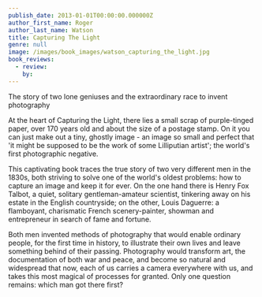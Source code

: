 ```yaml
---
publish_date: 2013-01-01T00:00:00.000000Z
author_first_name: Roger
author_last_name: Watson
title: Capturing The Light
genre: null
image: /images/book_images/watson_capturing_the_light.jpg
book_reviews:
  - review: 
    by: 
---
```

The story of two lone geniuses and the extraordinary race to invent photography

At the heart of Capturing the Light, there lies a small scrap of purple-tinged paper, over 170 years old and about the size of a postage stamp. On it you can just make out a tiny, ghostly image - an image so small and perfect that 'it might be supposed to be the work of some Lilliputian artist'; the world's first photographic negative.

This captivating book traces the true story of two very different men in the 1830s, both striving to solve one of the world's oldest problems: how to capture an image and keep it for ever. On the one hand there is Henry Fox Talbot, a quiet, solitary gentleman-amateur scientist, tinkering away on his estate in the English countryside; on the other, Louis Daguerre: a flamboyant, charismatic French scenery-painter, showman and entrepreneur in search of fame and fortune.

Both men invented methods of photography that would enable ordinary people, for the first time in history, to illustrate their own lives and leave something behind of their passing. Photography would transform art, the documentation of both war and peace, and become so natural and widespread that now, each of us carries a camera everywhere with us, and takes this most magical of processes for granted. Only one question remains: which man got there first?